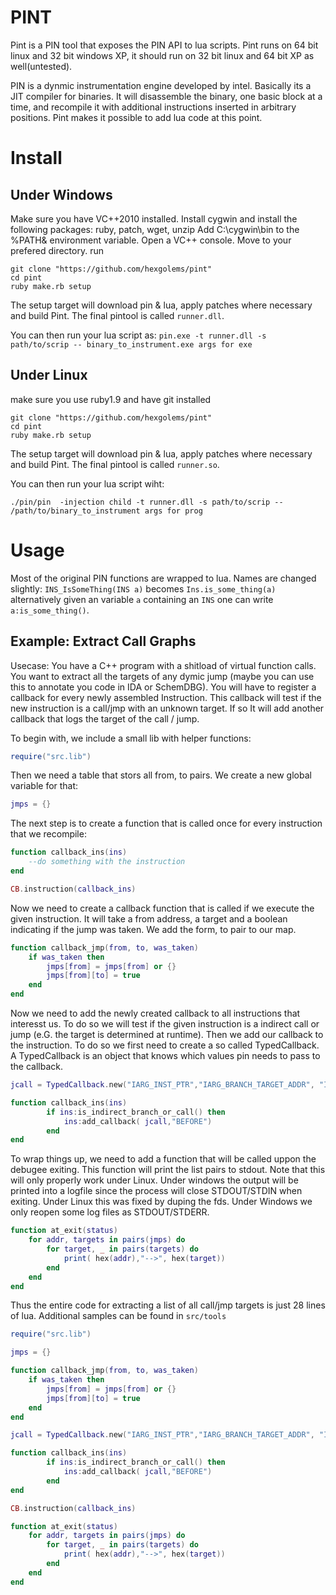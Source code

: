 PINT
====

Pint is a PIN tool that exposes the PIN API to lua scripts.
Pint runs on 64 bit linux and 32 bit windows XP, it should run on 32 bit linux and 64 bit XP as well(untested). 

PIN is a dynmic instrumentation engine developed by intel. Basically its a JIT compiler for binaries. It will disassemble the binary, one basic block at a time, and recompile it with additional instructions inserted in arbitrary positions. Pint makes it possible to add lua code at this point. 

Install
=======
Under Windows
-------------
Make sure you have VC++2010 installed.
Install cygwin and install the following packages: ruby, patch, wget, unzip
Add C:\cygwin\bin to the %PATH& environment variable.
Open a VC++ console.
Move to your prefered directory.
run 
```
git clone "https://github.com/hexgolems/pint"
cd pint
ruby make.rb setup
```
The setup target will download pin & lua, apply patches where necessary and build Pint. The final pintool is called `runner.dll`.

You can then run your lua script as:
`pin.exe -t runner.dll -s path/to/scrip -- binary_to_instrument.exe args for exe`


Under Linux
-----------

make sure you use ruby1.9 and have git installed

```
git clone "https://github.com/hexgolems/pint"
cd pint
ruby make.rb setup
```

The setup target will download pin & lua, apply patches where necessary and build Pint. The final pintool is called `runner.so`.

You can then run your lua script wiht:

`./pin/pin  -injection child -t runner.dll -s path/to/scrip -- /path/to/binary_to_instrument args for prog`


Usage
=====

Most of the original PIN functions are wrapped to lua. Names are changed slightly: `INS_IsSomeThing(INS a)` becomes `Ins.is_some_thing(a)` alternatively given an variable `a` containing an `INS` one can write `a:is_some_thing()`.

Example: Extract Call Graphs
----------------------------

Usecase: You have a C++ program with a shitload of virtual function calls. You want to extract all the targets of any dymic jump (maybe you can use this to annotate you code in IDA or SchemDBG). You will have to register a callback for every newly assembled Instruction. This callback will test if the new instruction is a call/jmp with an unknown target. If so It will add another callback that logs the target of the call / jump.

To begin with, we include a small lib with helper functions:
```lua
require("src.lib")
```

Then we need a table that stors all from, to pairs. We create a new global variable for that:
```lua
jmps = {}
```

The next step is to create a function that is called once for every instruction that we recompile:
```lua
function callback_ins(ins)
	--do something with the instruction
end

CB.instruction(callback_ins)
```

Now we need to create a callback function that is called if we execute the given instruction. It will take a from address, a target and a boolean indicating if the jump was taken. We add the form, to pair to our map.
```lua
function callback_jmp(from, to, was_taken)
	if was_taken then 
		jmps[from] = jmps[from] or {}
		jmps[from][to] = true
	end
end
```

Now we need to add the newly created callback to all instructions that interesst us. To do so we will test if the given instruction is a indirect call or jump (e.G. the target is determined at runtime). Then we add our callback to the instruction. To do so we first need to create a so called TypedCallback. A TypedCallback is an object that knows which values pin needs to pass to the callback. 

```lua
jcall = TypedCallback.new("IARG_INST_PTR","IARG_BRANCH_TARGET_ADDR", "IARG_BRANCH_TAKEN", callback_jmp)

function callback_ins(ins)
		if ins:is_indirect_branch_or_call() then
			ins:add_callback( jcall,"BEFORE")
		end
end
```

To wrap things up, we need to add a function that will be called uppon the debugee exiting. This function will print the list pairs to stdout. Note that this will only properly work under Linux. Under windows the output will be printed into a logfile since the process will close STDOUT/STDIN when exiting. Under Linux this was fixed by duping the fds. Under Windows we only reopen some log files as STDOUT/STDERR.

```lua
function at_exit(status)
	for addr, targets in pairs(jmps) do
		for target, _ in pairs(targets) do
			print( hex(addr),"-->", hex(target))
		end
	end
end
```

Thus the entire code for extracting a list of all call/jmp targets is just 28 lines of lua. Additional samples can be found in `src/tools`
```lua
require("src.lib")

jmps = {}

function callback_jmp(from, to, was_taken)
	if was_taken then 
		jmps[from] = jmps[from] or {}
		jmps[from][to] = true
	end
end

jcall = TypedCallback.new("IARG_INST_PTR","IARG_BRANCH_TARGET_ADDR", "IARG_BRANCH_TAKEN", callback_jmp)

function callback_ins(ins)
		if ins:is_indirect_branch_or_call() then
			ins:add_callback( jcall,"BEFORE")
		end
end

CB.instruction(callback_ins)

function at_exit(status)
	for addr, targets in pairs(jmps) do
		for target, _ in pairs(targets) do
			print( hex(addr),"-->", hex(target))
		end
	end
end
```
